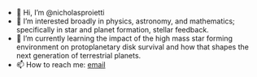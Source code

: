 - 👋 Hi, I’m @nicholasproietti
- 👀 I’m interested broadly in physics, astronomy, and mathematics; specifically in star and planet formation, stellar feedback.
- 🌱 I’m currently learning the impact of the high mass star forming environment on protoplanetary disk survival and how that shapes the next generation of terrestrial planets.
- 📫 How to reach me: [email](mailto:np46@rice.edu) 

<!---
nicholasproietti/nicholasproietti is a ✨ special ✨ repository because its `README.md` (this file) appears on your GitHub profile.
You can click the Preview link to take a look at your changes.
--->
